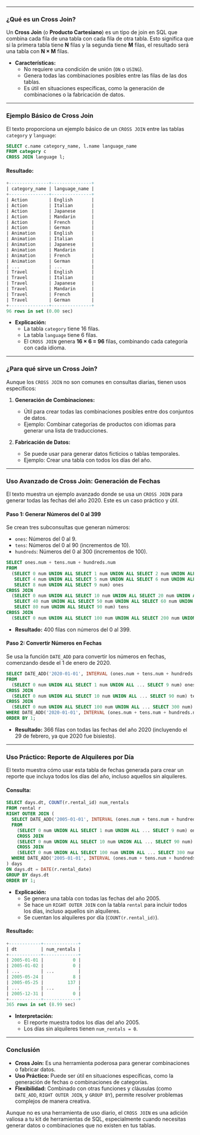 
---

### **¿Qué es un Cross Join?**

Un **Cross Join** (o **Producto Cartesiano**) es un tipo de join en SQL que combina cada fila de una tabla con cada fila de otra tabla. Esto significa que si la primera tabla tiene **N** filas y la segunda tiene **M** filas, el resultado será una tabla con **N × M** filas.

- **Características:**
    - No requiere una condición de unión (`ON` o `USING`).
    - Genera todas las combinaciones posibles entre las filas de las dos tablas.
    - Es útil en situaciones específicas, como la generación de combinaciones o la fabricación de datos.

---

### **Ejemplo Básico de Cross Join**

El texto proporciona un ejemplo básico de un `CROSS JOIN` entre las tablas `category` y `language`:

```sql
SELECT c.name category_name, l.name language_name
FROM category c
CROSS JOIN language l;
```

#### Resultado:
```sql
+---------------+---------------+
| category_name | language_name |
+---------------+---------------+
| Action        | English       |
| Action        | Italian       |
| Action        | Japanese      |
| Action        | Mandarin      |
| Action        | French        |
| Action        | German        |
| Animation     | English       |
| Animation     | Italian       |
| Animation     | Japanese      |
| Animation     | Mandarin      |
| Animation     | French        |
| Animation     | German        |
| ...           | ...           |
| Travel        | English       |
| Travel        | Italian       |
| Travel        | Japanese      |
| Travel        | Mandarin      |
| Travel        | French        |
| Travel        | German        |
+---------------+---------------+
96 rows in set (0.00 sec)
```

- **Explicación:**
    - La tabla `category` tiene 16 filas.
    - La tabla `language` tiene 6 filas.
    - El `CROSS JOIN` genera **16 × 6 = 96** filas, combinando cada categoría con cada idioma.

---

### **¿Para qué sirve un Cross Join?**

Aunque los `CROSS JOIN` no son comunes en consultas diarias, tienen usos específicos:

1. **Generación de Combinaciones:**
    - Útil para crear todas las combinaciones posibles entre dos conjuntos de datos.
    - Ejemplo: Combinar categorías de productos con idiomas para generar una lista de traducciones.

2. **Fabricación de Datos:**
    - Se puede usar para generar datos ficticios o tablas temporales.
    - Ejemplo: Crear una tabla con todos los días del año.

---

### **Uso Avanzado de Cross Join: Generación de Fechas**

El texto muestra un ejemplo avanzado donde se usa un `CROSS JOIN` para generar todas las fechas del año 2020. Este es un caso práctico y útil.

#### Paso 1: Generar Números del 0 al 399

Se crean tres subconsultas que generan números:
- `ones`: Números del 0 al 9.
- `tens`: Números del 0 al 90 (incrementos de 10).
- `hundreds`: Números del 0 al 300 (incrementos de 100).

```sql
SELECT ones.num + tens.num + hundreds.num
FROM
  (SELECT 0 num UNION ALL SELECT 1 num UNION ALL SELECT 2 num UNION ALL SELECT 3 num UNION ALL
   SELECT 4 num UNION ALL SELECT 5 num UNION ALL SELECT 6 num UNION ALL SELECT 7 num UNION ALL
   SELECT 8 num UNION ALL SELECT 9 num) ones
CROSS JOIN
  (SELECT 0 num UNION ALL SELECT 10 num UNION ALL SELECT 20 num UNION ALL SELECT 30 num UNION ALL
   SELECT 40 num UNION ALL SELECT 50 num UNION ALL SELECT 60 num UNION ALL SELECT 70 num UNION ALL
   SELECT 80 num UNION ALL SELECT 90 num) tens
CROSS JOIN
  (SELECT 0 num UNION ALL SELECT 100 num UNION ALL SELECT 200 num UNION ALL SELECT 300 num) hundreds;
```

- **Resultado:** 400 filas con números del 0 al 399.

#### Paso 2: Convertir Números en Fechas

Se usa la función `DATE_ADD` para convertir los números en fechas, comenzando desde el 1 de enero de 2020.

```sql
SELECT DATE_ADD('2020-01-01', INTERVAL (ones.num + tens.num + hundreds.num) DAY) dt
FROM
  (SELECT 0 num UNION ALL SELECT 1 num UNION ALL ... SELECT 9 num) ones
CROSS JOIN
  (SELECT 0 num UNION ALL SELECT 10 num UNION ALL ... SELECT 90 num) tens
CROSS JOIN
  (SELECT 0 num UNION ALL SELECT 100 num UNION ALL ... SELECT 300 num) hundreds
WHERE DATE_ADD('2020-01-01', INTERVAL (ones.num + tens.num + hundreds.num) DAY) < '2021-01-01'
ORDER BY 1;
```

- **Resultado:** 366 filas con todas las fechas del año 2020 (incluyendo el 29 de febrero, ya que 2020 fue bisiesto).

---

### **Uso Práctico: Reporte de Alquileres por Día**

El texto muestra cómo usar esta tabla de fechas generada para crear un reporte que incluya todos los días del año, incluso aquellos sin alquileres.

#### Consulta:
```sql
SELECT days.dt, COUNT(r.rental_id) num_rentals
FROM rental r
RIGHT OUTER JOIN (
  SELECT DATE_ADD('2005-01-01', INTERVAL (ones.num + tens.num + hundreds.num) DAY) dt
  FROM
    (SELECT 0 num UNION ALL SELECT 1 num UNION ALL ... SELECT 9 num) ones
    CROSS JOIN
    (SELECT 0 num UNION ALL SELECT 10 num UNION ALL ... SELECT 90 num) tens
    CROSS JOIN
    (SELECT 0 num UNION ALL SELECT 100 num UNION ALL ... SELECT 300 num) hundreds
  WHERE DATE_ADD('2005-01-01', INTERVAL (ones.num + tens.num + hundreds.num) DAY) < '2006-01-01'
) days
ON days.dt = DATE(r.rental_date)
GROUP BY days.dt
ORDER BY 1;
```

- **Explicación:**
    - Se genera una tabla con todas las fechas del año 2005.
    - Se hace un `RIGHT OUTER JOIN` con la tabla `rental` para incluir todos los días, incluso aquellos sin alquileres.
    - Se cuentan los alquileres por día (`COUNT(r.rental_id)`).

#### Resultado:
```sql
+------------+-------------+
| dt         | num_rentals |
+------------+-------------+
| 2005-01-01 |           0 |
| 2005-01-02 |           0 |
| ...        | ...         |
| 2005-05-24 |           8 |
| 2005-05-25 |         137 |
| ...        | ...         |
| 2005-12-31 |           0 |
+------------+-------------+
365 rows in set (8.99 sec)
```

- **Interpretación:**
    - El reporte muestra todos los días del año 2005.
    - Los días sin alquileres tienen `num_rentals = 0`.

---

### **Conclusión**

- **Cross Join:** Es una herramienta poderosa para generar combinaciones o fabricar datos.
- **Uso Práctico:** Puede ser útil en situaciones específicas, como la generación de fechas o combinaciones de categorías.
- **Flexibilidad:** Combinado con otras funciones y cláusulas (como `DATE_ADD`, `RIGHT OUTER JOIN`, y `GROUP BY`), permite resolver problemas complejos de manera creativa.

Aunque no es una herramienta de uso diario, el `CROSS JOIN` es una adición valiosa a tu kit de herramientas de SQL, especialmente cuando necesitas generar datos o combinaciones que no existen en tus tablas.
